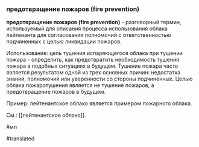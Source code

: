 ### предотвращение пожаров (fire prevention)

**предотвращение пожаров (fire prevention)** - разговорный термин, используемый для описания процесса использования облака лейтенанта для согласования полномочий с ответственностью подчиненных с целью ликвидации пожаров.

Использование: цель тушения испаряющегося облака при тушении пожара - определить, как предотвратить необходимость тушения пожара в подобных ситуациях в будущем. Тушение пожара часто является результатом одной из трех основных причин: недостатка знаний, полномочий или уверенности со стороны подчиненных. Целью облака пожаротушения является не тушение пожаров, а предотвращение пожаров в будущем.

Пример: лейтенантское облако является примером пожарного облака.

См.: [[лейтенантское облако]].

#мп

#translated
